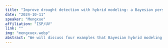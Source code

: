 ```yaml
---
title: "Improve drought detection with hybrid modeling: a Bayesian perspective"
date: "2024-10-11"
speaker: "Mengxue"
affiliation: "ISP/UV"
link: ""
img: "mengxuex.webp"
abstract: "We will discuss four examples that Bayesian hybrid modeling may enhance drought detection and understanding. First, it helps learn challenging joint distributions, especially when labels are scarce and imbalanced. Second, it aids in estimating physical variables. Third, Bayesian inference allows for DL model calibration and uncertainty assessment, alleviating overconfidence and rejecting uncertain variabilities. Lastly, Bayesian statistics facilitate the interaction of explanations and uncertainties to advance our understanding of DL drought detection."
---
```

